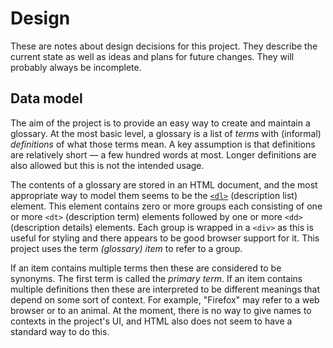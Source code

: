 # Design

These are notes about design decisions for this project. They describe the current state as well as ideas and plans for future changes. They will probably always be incomplete.

## Data model

The aim of the project is to provide an easy way to create and maintain a glossary. At the most basic level, a glossary is a list of _terms_ with (informal) _definitions_ of what those terms mean. A key assumption is that definitions are relatively short — a few hundred words at most. Longer definitions are also allowed but this is not the intended usage.

The contents of a glossary are stored in an HTML document, and the most appropriate way to model them seems to be the [`<dl>`](https://developer.mozilla.org/en-US/docs/Web/HTML/Element/dl) (description list) element. This element contains zero or more groups each consisting of one or more `<dt>` (description term) elements followed by one or more `<dd>` (description details) elements. Each group is wrapped in a `<div>` as this is useful for styling and there appears to be good browser support for it. This project uses the term _(glossary) item_ to refer to a group.

If an item contains multiple terms then these are considered to be synonyms. The first term is called the _primary term_. If an item contains multiple definitions then these are interpreted to be different meanings that depend on some sort of context. For example, "Firefox" may refer to a web browser or to an animal. At the moment, there is no way to give names to contexts in the project's UI, and HTML also does not seem to have a standard way to do this.